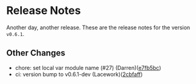 # Release Notes
Another day, another release. These are the release notes for the version `v0.6.1`.

## Other Changes
* chore: set local var module name (#27) (Darren)([e7fb5bc](https://github.com/lacework/terraform-gcp-gke-audit-log/commit/e7fb5bc0e60c378a50661ff83da1a75ac16d64f5))
* ci: version bump to v0.6.1-dev (Lacework)([2cbfaff](https://github.com/lacework/terraform-gcp-gke-audit-log/commit/2cbfaff44634f251c0d9da2b08b3d89a3a81e6a9))
